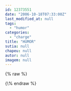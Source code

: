 ```yaml
---
id: 12373551
date: "2006-10-18T07:33:00Z"
last_modified_at: null
tags:
  - "humor"
categories:
  - "charge"
title: "HUMOR"
sutia: null
chapeu: null
autor: null
imagem: null
---
```

{\% raw %}
<p> </p>
{\% endraw %}